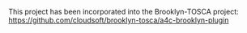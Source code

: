 This project has been incorporated into the Brooklyn-TOSCA project:
https://github.com/cloudsoft/brooklyn-tosca/a4c-brooklyn-plugin

